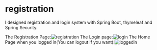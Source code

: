 # registration
I designed registration and login system with Spring Boot, thymeleaf and Spring Security.

The Registration Page:![registration](https://user-images.githubusercontent.com/67893921/136177854-4147003a-4214-4591-8d7c-6046ee67195d.png)
The Login page:![login](https://user-images.githubusercontent.com/67893921/136177908-4ca75e65-d119-41bb-b62b-01caeb0d2c21.png)
The Home Page when you logged in(You can logout if you want):![loggedin](https://user-images.githubusercontent.com/67893921/136177953-54c6d6a9-9786-447f-a708-f7a9ecde5ff7.png)
